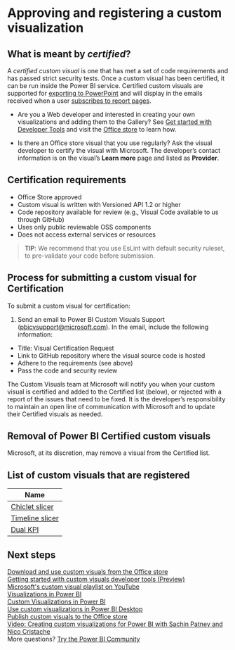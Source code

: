 <properties
   pageTitle="Certify a custom visualization"
   description="Description and process for approving and certifying a custom visualization"
   services="powerbi"
   documentationCenter=""
   authors="mihart"
   manager="erikre"
   backup=""
   editor=""
   tags=""
  featuredVideoId=""
  qualityFocus="no"
   qualityDate=""/>

<tags
   ms.service="powerbi"
   ms.devlang="NA"
   ms.topic="article"
   ms.tgt_pltfrm="NA"
   ms.workload="powerbi"
   ms.date="05/11/2017"
   ms.author="mihart"/>
# Approving and registering a custom visualization

## What is meant by *certified*?
A *certified custom visual* is one that has met a set of code requirements and has passed strict security tests.  Once a custom visual has been certified, it can be run inside the Power BI service. Certified custom visuals are supported for [exporting to PowerPoint](powerbi-service-publish-to-powerpoint) and will display in the emails received when a user [subscribes to report pages](powerbi-service-subscribe-to-report.md).

- Are you a Web developer and interested in creating your own visualizations and adding them to the Gallery? See [Get started with Developer Tools](powerbi-custom-visuals-getting-started-with-developer-tools) and visit the [Office store](powerbi-custom-visuals-office-store) to learn how.

- Is there an Office store visual that you use regularly? Ask the visual developer to certify the visual with Microsoft.  The developer’s contact information is on the visual’s **Learn more** page and listed as **Provider**.


##  Certification requirements
- Office Store approved    
- Custom visual is written with Versioned API 1.2 or higher    
- Code repository available for review (e.g., Visual Code available to us through GitHub)    
- Uses only public reviewable OSS components    
- Does not access external services or resources    


>**TIP**: We recommend that you use EsLint with default security ruleset, to pre-validate your code before submission.

##    Process for submitting a custom visual for Certification

To submit a custom visual for certification:
1. Send an email to Power BI Custom Visuals Support (pbicvsupport@microsoft.com). In the email, include the following information:
  - Title: Visual Certification Request
  - Link to GitHub repository where the visual source code is hosted
  - Adhere to the requirements (see above)
  - Pass the code and security review

The Custom Visuals team at Microsoft will notify you when your custom visual is certified and added to the Certified list (below), or rejected with a report of the issues that need to be fixed. It is the developer’s responsibility to maintain an open line of communication with Microsoft and to update their Certified visuals as needed.

##  Removal of Power BI Certified custom visuals
Microsoft, at its discretion, may remove a visual from the Certified list.  


##    List of custom visuals that are registered

|Name  |
|---------|
|[Chiclet slicer ](https://store.office.com/chiclet-slicer-WA104380756.aspx?assetid=WA104380756&sourcecorrid=83cc564f-4d8f-40f7-85bc-5488c1309a58&searchapppos=0)    |
|[Timeline slicer](https://store.office.com/timeline-slicer-WA104380786.aspx?assetid=WA104380786&sourcecorrid=a21a11dd-be97-4758-879c-0d6dc56d5657&searchapppos=0)    |
|[Dual KPI](https://store.office.com/dual-kpi-WA104380774.aspx?assetid=WA104380774&sourcecorrid=b76ac0d1-a367-46f3-bc56-677102c9b784&searchapppos=0)     |




## Next steps

[Download and use custom visuals from the Office store](powerbi-custom-visuals-office-store.md)  
[Getting started with custom visuals developer tools (Preview)](powerbi-custom-visuals-getting-started-with-developer-tools.md)      
[Microsoft's custom visual playlist on YouTube](https://www.youtube.com/playlist?list=PL1N57mwBHtN1vIjfvuBIzZllrmKo-Vz6x)  
[Visualizations in Power BI](powerbi-service-visualizations-for-reports.md)  
[Custom Visualizations in Power BI](powerbi-custom-visuals.md)  
[Use custom visualizations in Power BI Desktop](powerbi-custom-visuals-use.md)  
[Publish custom visuals to the Office store](powerbi-developer-office-store.md)  
[Video: Creating custom visualizations for Power BI with Sachin Patney and Nico Cristache](https://www.youtube.com/watch?v=kULc2VbwjCc)  
More questions? [Try the Power BI Community](http://community.powerbi.com/)
